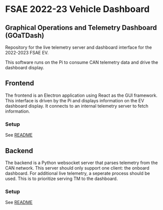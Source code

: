 # FSAE 2022-23 Vehicle Dashboard

## Graphical Operations and Telemetry Dashboard (GOaTDash)

Repository for the live telemetry server and dashboard interface for the 2022-2023 FSAE EV.

This software runs on the Pi to consume CAN telemetry data and drive the dashboard display.

## Frontend

The frontend is an Electron application using React as the GUI framework. This interface is driven by the Pi and displays information on the EV dashboard display. It connects to an internal telemetry server to fetch information.

### Setup

See [README](./frontend/README.md)

## Backend

The backend is a Python websocket server that parses telemetry from the CAN network. This server should only support one client: the onboard dashboard. For additional live telemetry, a seperate process should be used. This is to prioritize serving TM to the dashboard.

### Setup

See [README](./backend/README.md)
